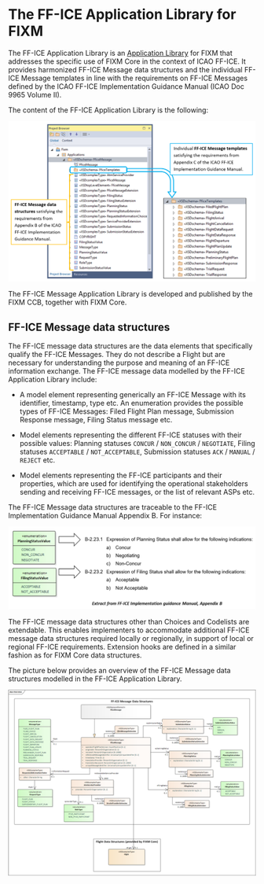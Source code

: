 # The FF-ICE Application Library for FIXM

The FF-ICE Application Library is an [Application Library](/general-guidance-application-libraries) for FIXM
that addresses the specific use of FIXM Core in the context of ICAO
FF-ICE. It provides harmonized FF-ICE Message data structures and the
individual FF-ICE Message templates in line with the requirements on
FF-ICE Messages defined by the ICAO FF-ICE Implementation Guidance
Manual (ICAO Doc 9965 Volume II).

The content of the FF-ICE Application Library is the following:

![Overview of the FF-ICE Message Application Library content](.//media/ffice-application-library-for-fixm-01.PNG "Overview of the FF-ICE Message Application Library content")

The FF-ICE Message Application Library is developed and published by the FIXM CCB, together with FIXM Core.

## FF-ICE Message data structures

The FF-ICE message data structures are the data elements that
specifically qualify the FF-ICE Messages. They do not describe a Flight
but are necessary for understanding the purpose and meaning of an FF-ICE
information exchange. The FF-ICE message data modelled by the FF-ICE
Application Library include:

- A model element representing generically an FF-ICE Message with its
  identifier, timestamp, type etc. An enumeration provides the
  possible types of FF-ICE Messages: Filed Flight Plan message,
  Submission Response message, Filing Status message etc.

- Model elements representing the different FF-ICE statuses with their
    possible values: Planning statuses `CONCUR` / `NON_CONCUR` / `NEGOTIATE`,
    Filing statuses `ACCEPTABLE` / `NOT_ACCEPTABLE`, Submission statuses
    `ACK` / `MANUAL` / `REJECT` etc.

- Model elements representing the FF-ICE participants and their
    properties, which are used for identifying the operational
    stakeholders sending and receiving FF-ICE messages, or the list of
    relevant ASPs etc.

The FF-ICE Message data structures are traceable to the FF-ICE
Implementation Guidance Manual Appendix B. For instance:

![Example of FF-ICE Message data structures tracing to the FF-ICE Implementation Guidance Manual, Appendix B](.//media/image29.png "Example of FF-ICE Message data structures tracing to the FF-ICE Implementation Guidance Manual, Appendix B")

The FF-ICE message data structures other than Choices and Codelists are
extendable. This enables implementers to accommodate additional FF-ICE
message data structures required locally or regionally, in support of
local or regional FF-ICE requirements. Extension hooks are defined in a
similar fashion as for FIXM Core data structures.

The picture below provides an overview of the FF-ICE Message data
structures modelled in the FF-ICE Application Library.

![Overview of the FF-ICE Message Data Structures](.//media/image30.png "Overview of the FF-ICE Message Data Structures")
